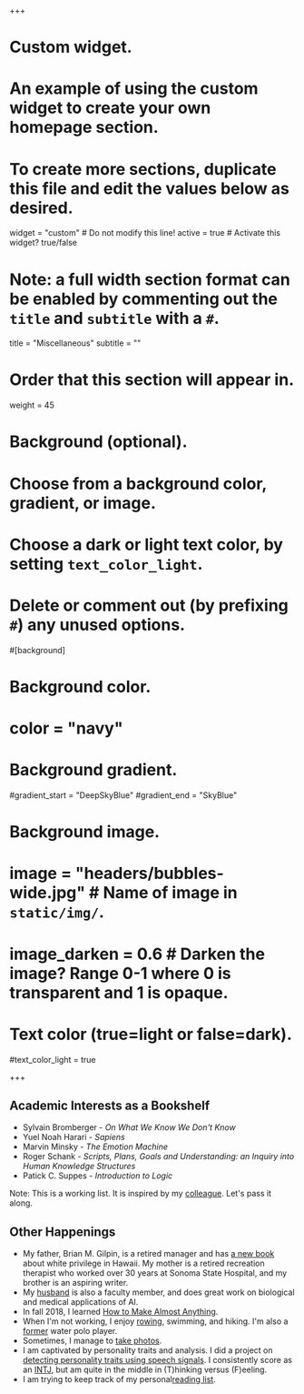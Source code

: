 +++
# Custom widget.
# An example of using the custom widget to create your own homepage section.
# To create more sections, duplicate this file and edit the values below as desired.
widget = "custom"  # Do not modify this line!
active = true  # Activate this widget? true/false

# Note: a full width section format can be enabled by commenting out the `title` and `subtitle` with a `#`.
title = "Miscellaneous"
subtitle = ""

# Order that this section will appear in.
weight = 45

# Background (optional).
#   Choose from a background color, gradient, or image.
#   Choose a dark or light text color, by setting `text_color_light`.
#   Delete or comment out (by prefixing `#`) any unused options.
#[background]
  # Background color.
  # color = "navy"
  
  # Background gradient.
  #gradient_start = "DeepSkyBlue"
  #gradient_end = "SkyBlue"
  
  # Background image.
  # image = "headers/bubbles-wide.jpg"  # Name of image in `static/img/`.
  # image_darken = 0.6  # Darken the image? Range 0-1 where 0 is transparent and 1 is opaque.

  # Text color (true=light or false=dark).
  #text_color_light = true
  
+++

## Academic Interests as a Bookshelf
- Sylvain Bromberger - _On What We Know We Don't Know_
- Yuel Noah Harari - _Sapiens_
- Marvin Minsky - _The Emotion Machine_
- Roger Schank - _Scripts, Plans, Goals and Understanding: an Inquiry into Human Knowledge Structures_
- Patick C. Suppes - _Introduction to Logic_

Note: This is a working list.  It is inspired by my [colleague](http://logical.ai).  Let's pass it along.

## Other Happenings
* My father, Brian M. Gilpin, is a retired manager and has [a new book](https://www.goodreads.com/book/show/59067100-dem-haoles) about white privilege in Hawaii.  My mother is a retired recreation therapist who worked over 30 years at Sonoma State Hospital, and my brother is an aspiring writer.
* My [husband](https://razvanmarinescu.com/) is also a faculty member, and does great work on biological and medical applications of AI.  
* In fall 2018, I learned [How to Make Almost Anything](http://fab.cba.mit.edu/classes/863.18/EECS/people/leilani/index.html). 
* When I'm not working, I enjoy [rowing](http://rowingclub.mit.edu), swimming, and hiking.  I'm also a [former](https://thetech.com/2017/04/13/water-polo-v137-i9) water polo player.
* Sometimes, I manage to [take photos](https://500px.com/leilanihg).
* I am captivated by personality traits and analysis.  I did a project on [detecting personality traits using speech signals](publication/gilpin-2018-perception/).  I consistently score as an [INTJ](https://www.16personalities.com/intj-personality), but am quite in the middle in (T)hinking versus (F)eeling.
* I am trying to keep track of my personal[reading list](https://www.goodreads.com/lgilpin).  
